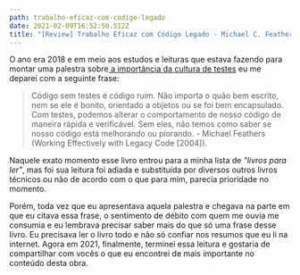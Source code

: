 ```yaml
---
path: trabalho-eficaz-com-codigo-legado
date: 2021-02-09T16:52:50.512Z
title: "[Review] Trabalho Eficaz com Código Legado - Michael C. Feathers"
---
```

O ano era 2018 e em meio aos estudos e leituras que estava fazendo para montar uma palestra sobre[ a importância da cultura de testes](https://diegoborgs.com.br/blog/a-import%C3%A2ncia-da-cultura-de-tdd-na-vida-dos-desenvolvedores-e-dos-n%C3%A3o-desenvolvedores%E2%80%8B) eu me deparei com a seguinte frase:

> Código sem testes é código ruim. Não importa o quão bem escrito, nem se ele é bonito, orientado a objetos ou se foi bem encapsulado. Com testes, podemos alterar o comportamento de nosso código de maneira rápida e verificável. Sem eles, não temos como saber se nosso código está melhorando ou piorando. - Michael Feathers (Working Effectively with Legacy Code \[2004]).

Naquele exato momento esse livro entrou para a minha lista de *"livros para ler"*, mas foi sua leitura foi adiada e substituída por diversos outros livros técnicos ou não de acordo com o que para mim, parecia prioridade no momento. 

Porém, toda vez que eu apresentava aquela palestra e chegava na parte em que eu citava essa frase, o sentimento de débito com quem me ouvia me consumia e eu lembrava precisar saber mais do que só uma frase desse livro. Eu precisava ler o livro todo e não só confiar nos resumos que eu li na internet. Agora em 2021, finalmente, terminei essa leitura e gostaria de compartilhar com vocês o que eu encontrei de mais importante no conteúdo desta obra.